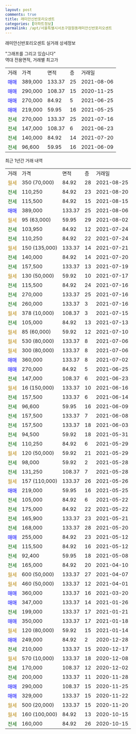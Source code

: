```yaml
---
layout: post
comments: true
title: 래미안신반포리오센트
categories: [아파트정보]
permalink: /apt/서울특별시서초구잠원동래미안신반포리오센트
---
```


래미안신반포리오센트 실거래 상세정보

<script type="text/javascript">
  google.charts.load('current', {'packages':['line', 'corechart']});
  google.charts.setOnLoadCallback(drawChart);

  function drawChart() {
    var data = new google.visualization.DataTable();
    data.addColumn('date', '거래일');
    data.addColumn('number', "매매");
    data.addColumn('number', "전세");
    data.addColumn('number', "전매");

    data.addRows([[new Date(Date.parse("2021-08-25")), null, null, null], [new Date(Date.parse("2021-08-20")), null, 110250, null], [new Date(Date.parse("2021-08-15")), null, 115500, null], [new Date(Date.parse("2021-08-06")), 389000, null, null], [new Date(Date.parse("2021-08-02")), null, null, null], [new Date(Date.parse("2021-07-24")), null, 103950, null], [new Date(Date.parse("2021-07-24")), null, 110250, null], [new Date(Date.parse("2021-07-21")), null, null, null], [new Date(Date.parse("2021-07-20")), null, 140000, null], [new Date(Date.parse("2021-07-19")), null, 157500, null], [new Date(Date.parse("2021-07-17")), null, null, null], [new Date(Date.parse("2021-07-16")), null, 115500, null], [new Date(Date.parse("2021-07-16")), null, 270000, null], [new Date(Date.parse("2021-07-16")), null, 260000, null], [new Date(Date.parse("2021-07-15")), null, null, null], [new Date(Date.parse("2021-07-13")), null, 105000, null], [new Date(Date.parse("2021-07-10")), null, null, null], [new Date(Date.parse("2021-07-06")), null, null, null], [new Date(Date.parse("2021-07-06")), null, null, null], [new Date(Date.parse("2021-07-02")), 360000, null, null], [new Date(Date.parse("2021-06-25")), 270000, null, null], [new Date(Date.parse("2021-06-23")), null, 147000, null], [new Date(Date.parse("2021-06-16")), null, null, null], [new Date(Date.parse("2021-06-14")), null, 157500, null], [new Date(Date.parse("2021-06-09")), null, 96600, null], [new Date(Date.parse("2021-06-08")), null, 157500, null], [new Date(Date.parse("2021-06-03")), null, 157500, null], [new Date(Date.parse("2021-05-31")), null, 94500, null], [new Date(Date.parse("2021-05-29")), null, 110250, null], [new Date(Date.parse("2021-05-29")), null, null, null], [new Date(Date.parse("2021-05-28")), null, 98000, null], [new Date(Date.parse("2021-05-28")), null, 131250, null], [new Date(Date.parse("2021-05-26")), null, null, null], [new Date(Date.parse("2021-05-25")), 219000, null, null], [new Date(Date.parse("2021-05-22")), null, 105000, null], [new Date(Date.parse("2021-05-22")), null, 175000, null], [new Date(Date.parse("2021-05-21")), null, 165900, null], [new Date(Date.parse("2021-05-20")), null, 168000, null], [new Date(Date.parse("2021-05-12")), 255000, null, null], [new Date(Date.parse("2021-05-12")), null, 115500, null], [new Date(Date.parse("2021-05-08")), null, 92400, null], [new Date(Date.parse("2021-04-10")), null, 165000, null], [new Date(Date.parse("2021-04-07")), null, null, null], [new Date(Date.parse("2021-04-01")), null, null, null], [new Date(Date.parse("2021-03-20")), 360000, null, null], [new Date(Date.parse("2021-01-26")), 347000, null, null], [new Date(Date.parse("2021-01-21")), null, 199000, null], [new Date(Date.parse("2021-01-18")), 350000, null, null], [new Date(Date.parse("2021-01-14")), null, null, null], [new Date(Date.parse("2020-12-28")), 249000, null, null], [new Date(Date.parse("2020-12-17")), null, 210000, null], [new Date(Date.parse("2020-12-08")), null, null, null], [new Date(Date.parse("2020-12-02")), null, 170000, null], [new Date(Date.parse("2020-11-28")), null, 200000, null], [new Date(Date.parse("2020-11-25")), 290000, null, null], [new Date(Date.parse("2020-11-22")), 329000, null, null], [new Date(Date.parse("2020-11-20")), null, null, null], [new Date(Date.parse("2020-10-15")), null, null, null], [new Date(Date.parse("2020-10-15")), null, 160000, null]]);

    var options = {
      hAxis: {
        format: 'yyyy/MM/dd'
      },    
      lineWidth: 0,
      pointsVisible: true,    
      title: '최근 1년간 유형별 실거래가 분포',
      legend: { position: 'bottom' }
    };

    var formatter = new google.visualization.NumberFormat({pattern:'###,###'} );
    formatter.format(data, 1);
    formatter.format(data, 2);
    
    setTimeout(function() {
        var chart = new google.visualization.LineChart(document.getElementById('columnchart_material'));
        chart.draw(data, (options));
        document.getElementById('loading').style.display = 'none';
    }, 1000);
  }
</script>


<div id="loading" style="z-index:20; display: block; margin-left: 0px">"그래프를 그리고 있습니다"</div>
<div id="columnchart_material" style="width: 95%; margin-left: 0px; display: block"></div>
<!-- contents start -->
역대 전용면적, 거래별 최고가
<table class="sortable">
    <tr>
      <td>거래</td>
      <td>가격</td>
      <td>면적</td>
      <td>층</td>
      <td>거래일</td>
    </tr>
        <tr>
          <td><a style="color: blue">매매</a></td>
          <td>389,000</td>
          <td>133.37</td>
          <td>25</td>
          <td>2021-08-06</td>
        </tr>            <tr>
          <td><a style="color: blue">매매</a></td>
          <td>290,000</td>
          <td>108.37</td>
          <td>15</td>
          <td>2020-11-25</td>
        </tr>            <tr>
          <td><a style="color: blue">매매</a></td>
          <td>270,000</td>
          <td>84.92</td>
          <td>5</td>
          <td>2021-06-25</td>
        </tr>            <tr>
          <td><a style="color: blue">매매</a></td>
          <td>219,000</td>
          <td>59.95</td>
          <td>16</td>
          <td>2021-05-25</td>
        </tr>        
        <tr>
              <td><a style="color: darkgreen">전세</a></td>
              <td>270,000</td>
              <td>133.37</td>
              <td>25</td>
              <td>2021-07-16</td>
            </tr>            <tr>
              <td><a style="color: darkgreen">전세</a></td>
              <td>147,000</td>
              <td>108.37</td>
              <td>6</td>
              <td>2021-06-23</td>
            </tr>            <tr>
              <td><a style="color: darkgreen">전세</a></td>
              <td>140,000</td>
              <td>84.92</td>
              <td>14</td>
              <td>2021-07-20</td>
            </tr>            <tr>
              <td><a style="color: darkgreen">전세</a></td>
              <td>96,600</td>
              <td>59.95</td>
              <td>16</td>
              <td>2021-06-09</td>
            </tr>        
    
</table>

최근 1년간 거래 내역

<table class="sortable">
    <tr>
      <td>거래</td>
      <td>가격</td>
      <td>면적</td>
      <td>층</td>
      <td>거래일</td>
    </tr>
    <tr>
      <td><a style="color: darkgoldenrod">월세</a></td>
      <td>350 (70,000)</td>
      <td>84.92</td>
      <td>28</td>
      <td>2021-08-25</td>
    </tr>          <tr>
      <td><a style="color: darkgreen">전세</a></td>
      <td>110,250</td>
      <td>84.92</td>
      <td>23</td>
      <td>2021-08-20</td>
    </tr>          <tr>
      <td><a style="color: darkgreen">전세</a></td>
      <td>115,500</td>
      <td>84.92</td>
      <td>15</td>
      <td>2021-08-15</td>
    </tr>          <tr>
      <td><a style="color: blue">매매</a></td>
      <td>389,000</td>
      <td>133.37</td>
      <td>25</td>
      <td>2021-08-06</td>
    </tr>          <tr>
      <td><a style="color: darkgoldenrod">월세</a></td>
      <td>95 (63,000)</td>
      <td>59.95</td>
      <td>29</td>
      <td>2021-08-02</td>
    </tr>          <tr>
      <td><a style="color: darkgreen">전세</a></td>
      <td>103,950</td>
      <td>84.92</td>
      <td>12</td>
      <td>2021-07-24</td>
    </tr>          <tr>
      <td><a style="color: darkgreen">전세</a></td>
      <td>110,250</td>
      <td>84.92</td>
      <td>22</td>
      <td>2021-07-24</td>
    </tr>          <tr>
      <td><a style="color: darkgoldenrod">월세</a></td>
      <td>150 (135,000)</td>
      <td>133.37</td>
      <td>14</td>
      <td>2021-07-21</td>
    </tr>          <tr>
      <td><a style="color: darkgreen">전세</a></td>
      <td>140,000</td>
      <td>84.92</td>
      <td>14</td>
      <td>2021-07-20</td>
    </tr>          <tr>
      <td><a style="color: darkgreen">전세</a></td>
      <td>157,500</td>
      <td>133.37</td>
      <td>13</td>
      <td>2021-07-19</td>
    </tr>          <tr>
      <td><a style="color: darkgoldenrod">월세</a></td>
      <td>130 (50,000)</td>
      <td>59.92</td>
      <td>10</td>
      <td>2021-07-17</td>
    </tr>          <tr>
      <td><a style="color: darkgreen">전세</a></td>
      <td>115,500</td>
      <td>84.92</td>
      <td>24</td>
      <td>2021-07-16</td>
    </tr>          <tr>
      <td><a style="color: darkgreen">전세</a></td>
      <td>270,000</td>
      <td>133.37</td>
      <td>25</td>
      <td>2021-07-16</td>
    </tr>          <tr>
      <td><a style="color: darkgreen">전세</a></td>
      <td>260,000</td>
      <td>133.37</td>
      <td>3</td>
      <td>2021-07-16</td>
    </tr>          <tr>
      <td><a style="color: darkgoldenrod">월세</a></td>
      <td>378 (10,000)</td>
      <td>108.37</td>
      <td>3</td>
      <td>2021-07-15</td>
    </tr>          <tr>
      <td><a style="color: darkgreen">전세</a></td>
      <td>105,000</td>
      <td>84.92</td>
      <td>13</td>
      <td>2021-07-13</td>
    </tr>          <tr>
      <td><a style="color: darkgoldenrod">월세</a></td>
      <td>85 (60,000)</td>
      <td>59.92</td>
      <td>12</td>
      <td>2021-07-10</td>
    </tr>          <tr>
      <td><a style="color: darkgoldenrod">월세</a></td>
      <td>530 (80,000)</td>
      <td>133.37</td>
      <td>8</td>
      <td>2021-07-06</td>
    </tr>          <tr>
      <td><a style="color: darkgoldenrod">월세</a></td>
      <td>300 (80,000)</td>
      <td>133.37</td>
      <td>8</td>
      <td>2021-07-06</td>
    </tr>          <tr>
      <td><a style="color: blue">매매</a></td>
      <td>360,000</td>
      <td>133.37</td>
      <td>8</td>
      <td>2021-07-02</td>
    </tr>          <tr>
      <td><a style="color: blue">매매</a></td>
      <td>270,000</td>
      <td>84.92</td>
      <td>5</td>
      <td>2021-06-25</td>
    </tr>          <tr>
      <td><a style="color: darkgreen">전세</a></td>
      <td>147,000</td>
      <td>108.37</td>
      <td>6</td>
      <td>2021-06-23</td>
    </tr>          <tr>
      <td><a style="color: darkgoldenrod">월세</a></td>
      <td>16 (150,000)</td>
      <td>133.37</td>
      <td>10</td>
      <td>2021-06-16</td>
    </tr>          <tr>
      <td><a style="color: darkgreen">전세</a></td>
      <td>157,500</td>
      <td>133.37</td>
      <td>6</td>
      <td>2021-06-14</td>
    </tr>          <tr>
      <td><a style="color: darkgreen">전세</a></td>
      <td>96,600</td>
      <td>59.95</td>
      <td>16</td>
      <td>2021-06-09</td>
    </tr>          <tr>
      <td><a style="color: darkgreen">전세</a></td>
      <td>157,500</td>
      <td>133.37</td>
      <td>7</td>
      <td>2021-06-08</td>
    </tr>          <tr>
      <td><a style="color: darkgreen">전세</a></td>
      <td>157,500</td>
      <td>133.37</td>
      <td>18</td>
      <td>2021-06-03</td>
    </tr>          <tr>
      <td><a style="color: darkgreen">전세</a></td>
      <td>94,500</td>
      <td>59.92</td>
      <td>18</td>
      <td>2021-05-31</td>
    </tr>          <tr>
      <td><a style="color: darkgreen">전세</a></td>
      <td>110,250</td>
      <td>84.92</td>
      <td>6</td>
      <td>2021-05-29</td>
    </tr>          <tr>
      <td><a style="color: darkgoldenrod">월세</a></td>
      <td>120 (50,000)</td>
      <td>59.92</td>
      <td>21</td>
      <td>2021-05-29</td>
    </tr>          <tr>
      <td><a style="color: darkgreen">전세</a></td>
      <td>98,000</td>
      <td>59.92</td>
      <td>2</td>
      <td>2021-05-28</td>
    </tr>          <tr>
      <td><a style="color: darkgreen">전세</a></td>
      <td>131,250</td>
      <td>108.37</td>
      <td>7</td>
      <td>2021-05-28</td>
    </tr>          <tr>
      <td><a style="color: darkgoldenrod">월세</a></td>
      <td>157 (110,000)</td>
      <td>133.37</td>
      <td>26</td>
      <td>2021-05-26</td>
    </tr>          <tr>
      <td><a style="color: blue">매매</a></td>
      <td>219,000</td>
      <td>59.95</td>
      <td>16</td>
      <td>2021-05-25</td>
    </tr>          <tr>
      <td><a style="color: darkgreen">전세</a></td>
      <td>105,000</td>
      <td>84.92</td>
      <td>6</td>
      <td>2021-05-22</td>
    </tr>          <tr>
      <td><a style="color: darkgreen">전세</a></td>
      <td>175,000</td>
      <td>84.92</td>
      <td>22</td>
      <td>2021-05-22</td>
    </tr>          <tr>
      <td><a style="color: darkgreen">전세</a></td>
      <td>165,900</td>
      <td>133.37</td>
      <td>23</td>
      <td>2021-05-21</td>
    </tr>          <tr>
      <td><a style="color: darkgreen">전세</a></td>
      <td>168,000</td>
      <td>133.37</td>
      <td>28</td>
      <td>2021-05-20</td>
    </tr>          <tr>
      <td><a style="color: blue">매매</a></td>
      <td>255,000</td>
      <td>84.92</td>
      <td>23</td>
      <td>2021-05-12</td>
    </tr>          <tr>
      <td><a style="color: darkgreen">전세</a></td>
      <td>115,500</td>
      <td>84.92</td>
      <td>16</td>
      <td>2021-05-12</td>
    </tr>          <tr>
      <td><a style="color: darkgreen">전세</a></td>
      <td>92,400</td>
      <td>59.95</td>
      <td>18</td>
      <td>2021-05-08</td>
    </tr>          <tr>
      <td><a style="color: darkgreen">전세</a></td>
      <td>165,000</td>
      <td>84.92</td>
      <td>20</td>
      <td>2021-04-10</td>
    </tr>          <tr>
      <td><a style="color: darkgoldenrod">월세</a></td>
      <td>600 (50,000)</td>
      <td>133.37</td>
      <td>27</td>
      <td>2021-04-07</td>
    </tr>          <tr>
      <td><a style="color: darkgoldenrod">월세</a></td>
      <td>460 (50,000)</td>
      <td>133.37</td>
      <td>12</td>
      <td>2021-04-01</td>
    </tr>          <tr>
      <td><a style="color: blue">매매</a></td>
      <td>360,000</td>
      <td>133.37</td>
      <td>16</td>
      <td>2021-03-20</td>
    </tr>          <tr>
      <td><a style="color: blue">매매</a></td>
      <td>347,000</td>
      <td>133.37</td>
      <td>14</td>
      <td>2021-01-26</td>
    </tr>          <tr>
      <td><a style="color: darkgreen">전세</a></td>
      <td>199,000</td>
      <td>133.37</td>
      <td>17</td>
      <td>2021-01-21</td>
    </tr>          <tr>
      <td><a style="color: blue">매매</a></td>
      <td>350,000</td>
      <td>133.37</td>
      <td>17</td>
      <td>2021-01-18</td>
    </tr>          <tr>
      <td><a style="color: darkgoldenrod">월세</a></td>
      <td>120 (80,000)</td>
      <td>59.92</td>
      <td>15</td>
      <td>2021-01-14</td>
    </tr>          <tr>
      <td><a style="color: blue">매매</a></td>
      <td>249,000</td>
      <td>84.92</td>
      <td>2</td>
      <td>2020-12-28</td>
    </tr>          <tr>
      <td><a style="color: darkgreen">전세</a></td>
      <td>210,000</td>
      <td>133.37</td>
      <td>15</td>
      <td>2020-12-17</td>
    </tr>          <tr>
      <td><a style="color: darkgoldenrod">월세</a></td>
      <td>570 (10,000)</td>
      <td>133.37</td>
      <td>18</td>
      <td>2020-12-08</td>
    </tr>          <tr>
      <td><a style="color: darkgreen">전세</a></td>
      <td>170,000</td>
      <td>108.37</td>
      <td>12</td>
      <td>2020-12-02</td>
    </tr>          <tr>
      <td><a style="color: darkgreen">전세</a></td>
      <td>200,000</td>
      <td>133.37</td>
      <td>11</td>
      <td>2020-11-28</td>
    </tr>          <tr>
      <td><a style="color: blue">매매</a></td>
      <td>290,000</td>
      <td>108.37</td>
      <td>15</td>
      <td>2020-11-25</td>
    </tr>          <tr>
      <td><a style="color: blue">매매</a></td>
      <td>329,000</td>
      <td>133.37</td>
      <td>15</td>
      <td>2020-11-22</td>
    </tr>          <tr>
      <td><a style="color: darkgoldenrod">월세</a></td>
      <td>500 (20,000)</td>
      <td>133.37</td>
      <td>15</td>
      <td>2020-11-20</td>
    </tr>          <tr>
      <td><a style="color: darkgoldenrod">월세</a></td>
      <td>160 (100,000)</td>
      <td>84.92</td>
      <td>13</td>
      <td>2020-10-15</td>
    </tr>          <tr>
      <td><a style="color: darkgreen">전세</a></td>
      <td>160,000</td>
      <td>84.92</td>
      <td>26</td>
      <td>2020-10-15</td>
    </tr>      </table>
<!-- contents end -->    

